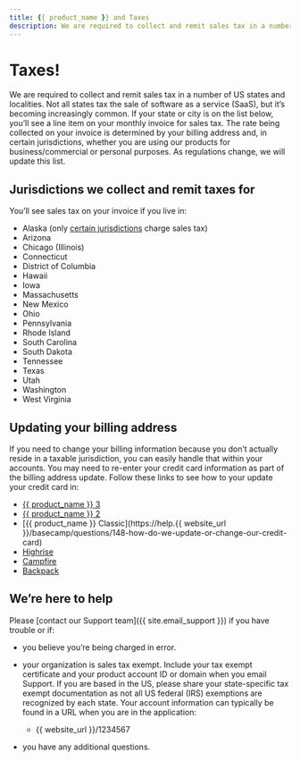 ```yaml
---
title: {{ product_name }} and Taxes
description: We are required to collect and remit sales tax in a number of US states and localities.
---
```


# Taxes!

We are required to collect and remit sales tax in a number of US states and localities. Not all states tax the sale of software as a service (SaaS), but it’s becoming increasingly common. If your state or city is on the list below, you’ll see a line item on your monthly invoice for sales tax. The rate being collected on your invoice is determined by your billing address and, in certain jurisdictions, whether you are using our products for business/commercial or personal purposes. As regulations change, we will update this list.

## Jurisdictions we collect and remit taxes for
You’ll see sales tax on your invoice if you live in:

* Alaska (only [certain jurisdictions](https://arsstc.munirevs.com/show-page/?page=26) charge sales tax)
* Arizona
* Chicago (Illinois)
* Connecticut
* District of Columbia
* Hawaii
* Iowa
* Massachusetts
* New Mexico
* Ohio
* Pennsylvania
* Rhode Island
* South Carolina
* South Dakota
* Tennessee
* Texas
* Utah
* Washington
* West Virginia

## Updating your billing address
If you need to change your billing information because you don’t actually reside in a taxable jurisdiction, you can easily handle that within your accounts. You may need to re-enter your credit card information as part of the billing address update. Follow these links to see how to your update your credit card in:

* [{{ product_name }} 3](https://3.basecamp-help.com/article/101-handling-billing-and-invoices#update)
* [{{ product_name }} 2](https://2.basecamp-help.com/article/241-billing-info-and-plan-upgrades#credit-card)
* [{{ product_name }} Classic](https://help.{{ website_url }}/basecamp/questions/148-how-do-we-update-or-change-our-credit-card)
* [Highrise](https://help.highrisehq.com/account/change-credit-card/)
* [Campfire](https://help.backpackit.com/campfire/questions/360-how-do-i-update-or-change-our-credit-card)
* [Backpack](https://help.backpackit.com/backpack/questions/251-how-do-we-update-or-change-the-credit-card-you-re-billing)

## We’re here to help
Please [contact our Support team]({{ site.email_support }}) if you have trouble or if:

* you believe you’re being charged in error.
* your organization is sales tax exempt. Include your tax exempt certificate and your product account ID or domain when you email Support. If you are based in the US, please share your state-specific tax exempt documentation as not all US federal (IRS) exemptions are recognized by each state. Your account information can typically be found in a URL when you are in the application:
  * {{ website_url }}/<span class="highlight">1234567</span>


* you have any additional questions.
